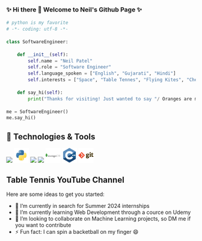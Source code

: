 ### ✨ Hi there 👋 Welcome to Neil's Github Page ✨

```python
# python is my favorite
# -*- coding: utf-8 -*-

class SoftwareEngineer:

    def __init__(self):
        self.name = "Neil Patel"
        self.role = "Software Engineer"
        self.language_spoken = ["English", "Gujarati", "Hindi"]
        self.interests = ["Space", "Table Tennes", "Flying Kites", "Chess", "Gardening", "Movies", "Making things"]

    def say_hi(self):
        print("Thanks for visiting! Just wanted to say "/ Oranges are my favorit snacks"/")

me = SoftwareEngineer()
me.say_hi()
```
## 🔧 Technologies & Tools <br />
<code><img height="40" src="https://cdn.jsdelivr.net/gh/devicons/devicon/icons/react/react-original-wordmark.svg"></code>
<code><img height="40" src="https://raw.githubusercontent.com/github/explore/80688e429a7d4ef2fca1e82350fe8e3517d3494d/topics/python/python.png"></code>
<code><img height="40" src="https://cdn.jsdelivr.net/gh/devicons/devicon/icons/javascript/javascript-original.svg"></code>
<code><img height="40" src="https://cdn.jsdelivr.net/gh/devicons/devicon/icons/nodejs/nodejs-original-wordmark.svg"></code>
<code><img height="40" src="https://raw.githubusercontent.com/github/explore/80688e429a7d4ef2fca1e82350fe8e3517d3494d/topics/mongodb/mongodb.png"></code>
<code><img height="40" src="https://raw.githubusercontent.com/github/explore/80688e429a7d4ef2fca1e82350fe8e3517d3494d/topics/cpp/cpp.png"></code>
<code><img height="40" src="https://raw.githubusercontent.com/github/explore/80688e429a7d4ef2fca1e82350fe8e3517d3494d/topics/git/git.png"></code>

## Table Tennis YouTube Channel


Here are some ideas to get you started:

- 🔭 I’m currently in search for Summer 2024 internships
- 🌱 I’m currently learning Web Development through a cource on Udemy
- 👯 I’m looking to collaborate on Machine Learning projects, so DM me if you want to contribute
- ⚡ Fun fact: I can spin a backetball on my finger 😄

